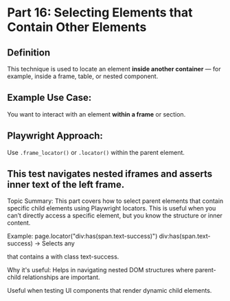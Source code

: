 
# Part 16: Selecting Elements that Contain Other Elements

## Definition
This technique is used to locate an element **inside another container** — for example, inside a frame, table, or nested component.

## Example Use Case:
You want to interact with an element **within a frame** or section.

## Playwright Approach:
Use `.frame_locator()` or `.locator()` within the parent element.

This test navigates nested iframes and asserts inner text of the left frame.
---
Topic Summary:
This part covers how to select parent elements that contain specific child elements using Playwright locators. This is useful when you can’t directly access a specific element, but you know the structure or inner content.

Example:
page.locator("div:has(span.text-success)")
div:has(span.text-success) → Selects any <div> that contains a <span> with class text-success.

Why it's useful:
Helps in navigating nested DOM structures where parent-child relationships are important.

Useful when testing UI components that render dynamic child elements.
